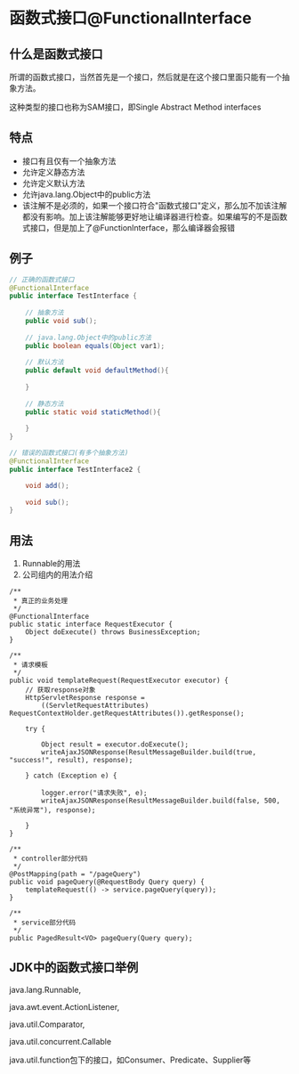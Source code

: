 # 函数式接口@FunctionalInterface

## 什么是函数式接口

所谓的函数式接口，当然首先是一个接口，然后就是在这个接口里面只能有一个抽象方法。

这种类型的接口也称为SAM接口，即Single Abstract Method interfaces

## 特点

- 接口有且仅有一个抽象方法
- 允许定义静态方法
- 允许定义默认方法
- 允许java.lang.Object中的public方法
- 该注解不是必须的，如果一个接口符合"函数式接口"定义，那么加不加该注解都没有影响。加上该注解能够更好地让编译器进行检查。如果编写的不是函数式接口，但是加上了@FunctionInterface，那么编译器会报错

## 例子



```java
// 正确的函数式接口
@FunctionalInterface
public interface TestInterface {
 
    // 抽象方法
    public void sub();
 
    // java.lang.Object中的public方法
    public boolean equals(Object var1);
 
    // 默认方法
    public default void defaultMethod(){
    
    }
 
    // 静态方法
    public static void staticMethod(){
 
    }
}

// 错误的函数式接口(有多个抽象方法)
@FunctionalInterface
public interface TestInterface2 {

    void add();
    
    void sub();
}
```

## 用法

1. Runnable的用法
2. 公司组内的用法介绍



```tsx
/**
 * 真正的业务处理
 */
@FunctionalInterface
public static interface RequestExecutor {
    Object doExecute() throws BusinessException;
}

/**
 * 请求模板
 */
public void templateRequest(RequestExecutor executor) {
    // 获取response对象
    HttpServletResponse response =
        ((ServletRequestAttributes) RequestContextHolder.getRequestAttributes()).getResponse();
    
    try {
        
        Object result = executor.doExecute();
        writeAjaxJSONResponse(ResultMessageBuilder.build(true, "success!", result), response);
        
    } catch (Exception e) {
    
        logger.error("请求失败", e);
        writeAjaxJSONResponse(ResultMessageBuilder.build(false, 500, "系统异常"), response);
        
    }
}

/**
 * controller部分代码
 */
@PostMapping(path = "/pageQuery")
public void pageQuery(@RequestBody Query query) {
    templateRequest(() -> service.pageQuery(query));
}

/**
 * service部分代码
 */
public PagedResult<VO> pageQuery(Query query);
```

## JDK中的函数式接口举例

java.lang.Runnable,

java.awt.event.ActionListener,

java.util.Comparator,

java.util.concurrent.Callable

java.util.function包下的接口，如Consumer、Predicate、Supplier等